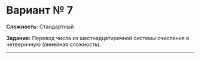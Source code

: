 # Вариант № 7
**Сложность:** Стандартный

**Задание:**  Перевод числа из шестнадцатиричной системы счисления в четверичную (линейная сложность).

---